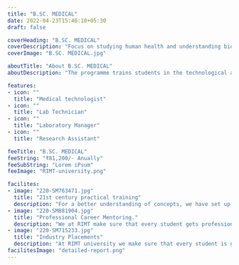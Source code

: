 ```yaml
---
title: "B.SC. MEDICAL"
date: 2022-04-23T15:46:10+05:30
draft: false

coverHeading: "B.SC. MEDICAL"
coverDescription: "Focus on studying human health and understanding biology"
coverImage: "B.SC. MEDICAL.jpg"

aboutTitle: "About B.SC. MEDICAL"
aboutDescription: "The programme trains students in the technological aspects of medical care with a good scientific foundation. Students are in a position to competently assist the Physician or Surgeon, especially in high-tech medical procedures to cater to the healthcare industry."

features:
- icon: ""
  title: "Medical technologist"
- icon: ""
  title: "Lab Technician"
- icon: ""
  title: "Laboratory Manager"
- icon: ""
  title: "Research Assistant"

feeTitle: "B.SC. MEDICAL"
feeString: "₹81,200/- Anually"
feeSubString: "Lorem iPsum"
feeImage: "RIMT-university.png"

facilites:
- image: "220-SM763471.jpg"
  title: "21st century practical training"
  description: "For a better understanding of concepts, we have set up advanced 21st-century tools equipped with advanced training methods so that students can learn every concept practically in a better way."
- image: "220-SM881904.jpg"
  title: "Professional Career Mentoring."
  description: "We at RIMT make sure that every student gets professional career mentoring from the industry experts to set career targets & for this we have created a career & placement cell too."
- image: "220-SM715233.jpg"
  title: "Industry Placements"
  description: "At RIMT university we make sure that every student is getting placed, each year more than 500 companies visit the campus of RIMT to hire our brightest of the talents"
facilitesImage: "detailed-report.png"
---
```


